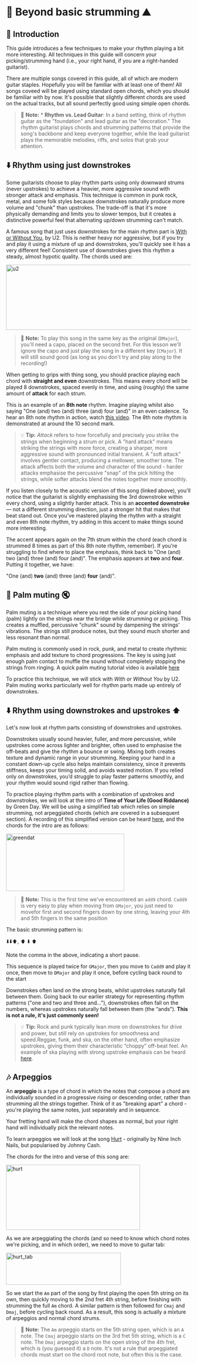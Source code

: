# :guitar: Beyond basic strumming :mountain:

## :wave: Introduction

This guide introduces a few techniques to make your rhythm playing a bit more interesting. All techniques in this guide will concern your picking/strumming hand (i.e., your right hand, if you are a right-handed guitarist). 

There are multiple songs covered in this guide, all of which are modern guitar staples. Hopefully you will be familiar with at least one of them! All songs coveed will be played using standard open chords, which you should be familiar with by now. It's possible that slightly different chords are used on the actual tracks, but all sound perfectly good using simple open chords. 

> 📌 **Note:** * **Rhythm vs. Lead Guitar**: In a band setting, think of rhythm guitar as the "foundation" and lead guitar as the "decoration." The rhythm guitarist plays chords and strumming patterns that provide the song's backbone and keep everyone together, while the lead guitarist plays the memorable melodies, riffs, and solos that grab your attention. 


## :arrow_down: Rhythm using just downstrokes

Some guitarists choose to play rhythm parts using only downward strums (never upstrokes) to achieve a heavier, more aggressive sound with stronger attack and emphasis. This technique is common in punk rock, metal, and some folk styles because downstrokes naturally produce more volume and "chunk" than upstrokes. The trade-off is that it's more physically demanding and limits you to slower tempos, but it creates a distinctive powerful feel that alternating up/down strumming can't match.

A famous song that just uses downstrokes for the main rhythm part is [With or Without You](https://youtube.com/shorts/q2l_Uhv_Ssc?si=5tEOzEHVkJnrgLBm), by U2. This is neither heavy nor aggressive, but if you try and play it using a mixture of up and downstrokes, you'll quickly see it has a very different feel! Consistent use of downstrokes gives this rhythm a steady, almost hypotic quality. The chords used are:


<img width="547" height="177" alt="u2" src="https://github.com/user-attachments/assets/93ce140c-6bac-485f-b16e-a770c4d08e5f" />


> 📌 **Note:** To play this song in the same key as the original (`DMajor`), you'll need a capo, placed on the second fret. For this lesson we'll ignore the capo and just play the song in a different key (`CMajor`). It will still sound good (as long as you don't try and play along to the recording!)


When getting to grips with thing song, you should practice playing each chord with **straight and even** downstrokes. This means every chord will be played 8 downstrokes, spaced evenly in time, and using (roughly) the same amount of **attack** for each strum. 

This is an example of an **8th note** rhythm. Imagine playing whilst also saying "One (and) two (and) three (and) four (and)" in an even cadence. To hear an 8th note rhythm in action, watch [this video](https://youtube.com/shorts/mjP3SOZ0jqQ?si=JsBvENKb98NQ1gk3). The 8th note rhythm is demonstrated at around the 10 second mark. 

> 💡 **Tip:** *Attack* refers to how forcefully and precisely you strike the strings when beginning a strum or pick. A "hard attack" means striking the strings with more force, creating a sharper, more aggressive sound with pronounced initial transient. A "soft attack" involves gentler contact, producing a mellower, smoother tone. The attack affects both the volume and character of the sound - harder attacks emphasise the percussive "snap" of the pick hitting the strings, while softer attacks blend the notes together more smoothly.

If you listen closely to the acoustic version of this song (linked above), you'll notice that the guitarist is slightly emphasising the 3rd downstroke within every chord, using a slightly harder attack. This is an **accented downstroke** — not a different strumming direction, just a stronger hit that makes that beat stand out. Once you've mastered playing the rhythm with a straight and even 8th note rhythm, try adding in this accent to make things sound more interesting.

The accent appears again on the 7th strum within the chord (each chord is strummed 8 times as part of this 8th note rhythm, remember). If you're struggling to find where to place the emphasis, think back to "One (and) two (and) three (and) four (and)". The emphasis appears at **two** and **four**. Putting it together, we have:

"One (and) **two** (and) three (and) **four** (and)".


## :palm_tree: Palm muting :mute:

Palm muting is a technique where you rest the side of your picking hand (palm) lightly on the strings near the bridge while strumming or picking. This creates a muffled, percussive "chunk" sound by dampening the strings' vibrations. The strings still produce notes, but they sound much shorter and less resonant than normal. 

Palm muting is commonly used in rock, punk, and metal to create rhythmic emphasis and add texture to chord progressions. The key is using just enough palm contact to muffle the sound without completely stopping the strings from ringing. A quick palm muting tutorial video is available [here](https://youtube.com/shorts/NIthJ95fEAI?si=km8eYlSYAso8XSph)

To practice this technique, we will stick with *With or Without You* by U2. Palm muting works particularly well for rhythm parts made up entirely of downstrokes. 


## :arrow_down: Rhythm using downstrokes and upstrokes :arrow_up:

Let's now look at rhythm parts consisting of downstrokes and upstrokes. 

Downstrokes usually sound heavier, fuller, and more percussive, while upstrokes come across lighter and brighter, often used to emphasise the off-beats and give the rhythm a bounce or swing. Mixing both creates texture and dynamic range in your strumming. Keeping your hand in a constant down-up cycle also helps maintain consistency, since it prevents stiffness, keeps your timing solid, and avoids wasted motion. If you relied only on downstrokes, you’d struggle to play faster patterns smoothly, and your rhythm would sound rigid rather than flowing.

To practice playing rhythm parts with a combination of upstrokes and downstrokes, we will look at the intro of **Time of Your Life (Good Riddance)** by Green Day. We will be using a simplified tab which relies on simple strumming, not arpeggiated chords (which are covered in a subsequent section). A recording of this simplified version can be heard [here](https://www.youtube.com/watch?v=rg_nXKjLLCY&list=RDrg_nXKjLLCY&start_radio=1), and the chords for the intro are as follows:

<img width="322" height="156" alt="greendat" src="https://github.com/user-attachments/assets/03e7876c-7840-4c1b-b34f-b78d640d6082" />


> 📌 **Note:** This is the first time we've encountered an `add9` chord. `Cadd9` is very easy to play when moving from `GMajor`, you just need to movefor first and second fingers down by one string, leaving your 4th and 5th fingers in the same position

The basic strumming pattern is:

:arrow_down::arrow_down::arrow_up:, :arrow_up: :arrow_down: :arrow_up:

Note the comma in the above, indicating a short pause. 

This sequence is played twice for `GMajor`, then you move to `Cadd9` and play it once, then move to `DMajor` and play it once, before cycling back round to the start

Downstrokes often land on the strong beats, whilst upstrokes naturally fall between them. Going back to our earlier strategy for representing rhythm patterns ("one and two and three and..."), downstrokes often fall on the numbers, whereas upstrokes naturally fall between them (the “ands”). **This is not a rule, it's just commonly seen!**

> 💡 **Tip:** Rock and punk typically lean more on downstrokes for drive and power, but still rely on upstrokes for smoothness and speed.Reggae, funk, and ska, on the other hand, often emphasize upstrokes, giving them their characteristic “choppy” off-beat feel. An example of ska playing with strong upstroke emphasis can be heard [here](https://www.youtube.com/watch?v=Pd7wdmi6mSo&t=100s). 


## :notes: Arpeggios


An **arpeggio** is a type of chord in which the notes that compose a chord are individually sounded in a progressive rising or descending order, rather than strumming all the strings together. Think of it as "breaking apart" a chord - you're playing the same notes, just separately and in sequence.

Your fretting hand will make the chord shapes as normal, but your right hand will individually pick the relevant notes. 


To learn arpeggios we will look at the song [Hurt](https://www.youtube.com/watch?v=8AHCfZTRGiI&list=RD8AHCfZTRGiI&start_radio=1) - originally by Nine Inch Nails, but popularised by Johnny Cash.

The chords for the intro and verse of this song are:

<img width="365" height="177" alt="hurt" src="https://github.com/user-attachments/assets/fac16fab-3a4f-4817-9e86-6234550ae3b3" />


As we are arpeggiating the chords (and so need to know which chord notes we're picking, and in which order), we need to move to guitar tab:


<img width="313" height="87" alt="hurt_tab" src="https://github.com/user-attachments/assets/000a86e1-9cab-4bba-8673-a936143eeb90" />

So we start the `Am` part of the song by first playing the open 5th string on its own, then quickly moving to the 2nd fret 4th string, before finishing with strumming the full `Am` chord. A similar pattern is then followed for `Cmaj` and `Dmaj`, before cycling back round. As a result, this song is actually a mixture of arpeggios and normal chord strums. 


> 📌 **Note:** The `Am` arpeggio starts on the 5th string open, which is an `A` note. The `Cmaj` arpeggio starts on the 3rd fret 5th string, which is a `C` note. The `Dmaj` arpeggio starts on the open string of the 4th fret, which is (you guessed it) a `D` note. It's not a rule that arpeggiated chords must start on the chord root note, but often this is the case. 
